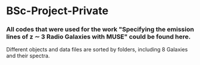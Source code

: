 # BSc-Project-Private
### All codes that were used for the work "Specifying the emission lines of z ∼ 3 Radio Galaxies with MUSE" could be found here. 
Different objects and data files are sorted by folders, including 8 Galaxies and their spectra.
